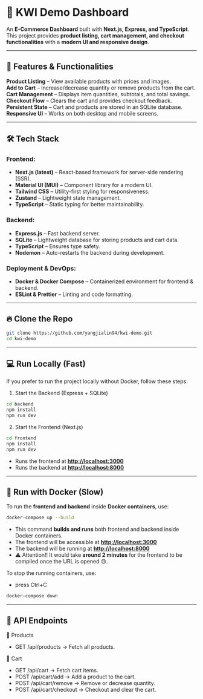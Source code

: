 # 🛒 KWI Demo Dashboard

An **E-Commerce Dashboard** built with **Next.js, Express, and TypeScript**.  
This project provides **product listing, cart management, and checkout functionalities** with a **modern UI and responsive design**.

---

## 🚀 Features & Functionalities

**Product Listing** – View available products with prices and images.  
**Add to Cart** – Increase/decrease quantity or remove products from the cart.  
**Cart Management** – Displays item quantities, subtotals, and total savings.  
**Checkout Flow** – Clears the cart and provides checkout feedback.  
**Persistent State** – Cart and products are stored in an SQLite database.  
**Responsive UI** – Works on both desktop and mobile screens.

---

## 🛠️ Tech Stack

### **Frontend:**

- **Next.js (latest)** – React-based framework for server-side rendering (SSR).
- **Material UI (MUI)** – Component library for a modern UI.
- **Tailwind CSS** – Utility-first styling for responsiveness.
- **Zustand** – Lightweight state management.
- **TypeScript** – Static typing for better maintainability.

### **Backend:**

- **Express.js** – Fast backend server.
- **SQLite** – Lightweight database for storing products and cart data.
- **TypeScript** – Ensures type safety.
- **Nodemon** – Auto-restarts the backend during development.

### **Deployment & DevOps:**

- **Docker & Docker Compose** – Containerized environment for frontend & backend.
- **ESLint & Prettier** – Linting and code formatting.

---

## 🔥 Clone the Repo

```sh
git clone https://github.com/yangjialin94/kwi-demo.git
cd kwi-demo
```

---

## 💻 Run Locally (Fast)

If you prefer to run the project locally without Docker, follow these steps:

1. Start the Backend (Express + SQLite)

```sh
cd backend
npm install
npm run dev
```

2. Start the Frontend (Next.js)

```sh
cd frontend
npm install
npm run dev
```

- Runs the frontend at **<http://localhost:3000>**
- Runs the backend at **<http://localhost:8000>**

---

## 🐳 Run with Docker (Slow)

To run the **frontend and backend** inside **Docker containers**, use:

```sh
docker-compose up --build
```

- This command **builds and runs** both frontend and backend inside Docker containers.
- The frontend will be accessible at **<http://localhost:3000>**
- The backend will be running at **<http://localhost:8000>**
- ⚠ Attention!! It would take **around 2 minutes** for the frontend to be compiled once the URL is opened 😢.

To stop the running containers, use:

- press Ctrl+C

```sh
docker-compose down
```

---

## 📌 API Endpoints

🔹 Products

- GET /api/products → Fetch all products.

🔹 Cart

- GET /api/cart → Fetch cart items.
- POST /api/cart/add → Add a product to the cart.
- POST /api/cart/remove → Remove or decrease quantity.
- POST /api/cart/checkout → Checkout and clear the cart.
